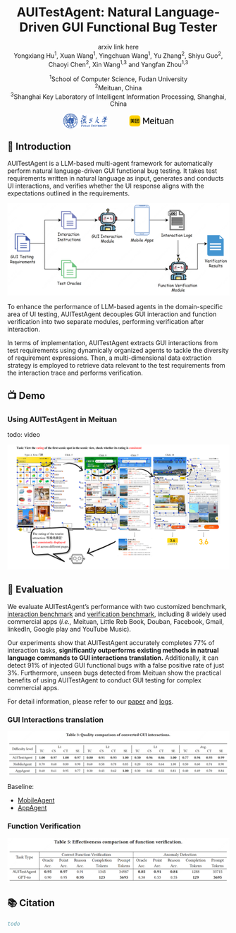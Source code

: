 <div align="center">
<h1>AUITestAgent: Natural Language-Driven GUI Functional Bug Tester</h1>
</div>

<div align="center">
<a>arxiv link here</a>
</div>

<div align="center">
Yongxiang Hu<sup>1</sup>, Xuan Wang<sup>1</sup>, Yingchuan Wang<sup>1</sup>, Yu Zhang<sup>2</sup>, Shiyu Guo<sup>2</sup>, Chaoyi Chen<sup>2</sup>, Xin Wang<sup>1,3</sup> and Yangfan Zhou<sup>1,3</sup>

<br>

<sup>1</sup>School of Computer Science, Fudan University  
<sup>2</sup>Meituan, China  
<sup>3</sup>Shanghai Key Laboratory of Intelligent Information Processing, Shanghai, China
</div>

<div style="display: flex; justify-content: center; align-items: center;">
  <img src="assets/fudan.png" alt="Fudan University Logo" width="100" style="margin-right: 50px"/>
  <img src="assets/meituan.png" alt="Meituan Logo" width="100"/>
</div>

## 🌟 Introduction

AUITestAgent is a LLM-based multi-agent framework for automatically perform natural language-driven GUI functional bug testing. It takes test requirements written in natural language as input, generates and conducts UI interactions, and verifies whether the UI response aligns with the expectations outlined in the requirements.

![overview](assets/overview.png)

To enhance the performance of LLM-based agents in the domain-specific area of UI testing, AUITestAgent decouples GUI interaction and function verification into two separate modules, performing verification after interaction.

 In terms of implementation, AUITestAgent extracts GUI interactions from test requirements using dynamically organized agents to tackle the diversity of requirement expressions. Then, a multi-dimensional data extraction strategy is employed to retrieve data relevant to the test requirements from the interaction trace and performs verification.

## 📺 Demo

### Using AUITestAgent in Meituan 

todo: video

![demo1](assets/demo1.png)


<!-- ### Using AUITestAgent in Google Play.

todo: video and img -->


## 📝 Evaluation

We evaluate AUITestAgent’s performance with two customized benchmark, [interaction benchmark](interaction.md) and [verification benchmark](verification.md), including 8 widely used commercial apps (*i.e.,* Meituan, Little Reb Book, Douban, Facebook, Gmail, linkedIn, Google play and YouTube Music). 

Our experiments show that AUITestAgent accurately completes 77% of interaction tasks, **significantly outperforms existing methods in natrual language commands to GUI interactions translation.** Additionally, it can detect 91% of injected GUI functional bugs with a false positive rate of just 3%.
Furthermore, unseen bugs detected from Meituan show the practical benefits of using AUITestAgent to conduct GUI testing for complex commercial apps.

For detail information, please refer to our [paper]() and [logs](logs/logs.md).

### GUI Interactions translation

![interaction result](assets/interaction.png)

Baseline: 
* [MobileAgent](https://github.com/X-PLUG/MobileAgent)
* [AppAgent](https://github.com/mnotgod96/AppAgent)


### Function Verification

![verification result](assets/verification.png)

## 📚 Citation
```bib
todo
```